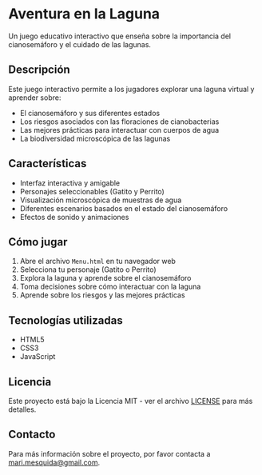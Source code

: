 # Aventura en la Laguna

Un juego educativo interactivo que enseña sobre la importancia del cianosemáforo y el cuidado de las lagunas.

## Descripción

Este juego interactivo permite a los jugadores explorar una laguna virtual y aprender sobre:
- El cianosemáforo y sus diferentes estados
- Los riesgos asociados con las floraciones de cianobacterias
- Las mejores prácticas para interactuar con cuerpos de agua
- La biodiversidad microscópica de las lagunas

## Características

- Interfaz interactiva y amigable
- Personajes seleccionables (Gatito y Perrito)
- Visualización microscópica de muestras de agua
- Diferentes escenarios basados en el estado del cianosemáforo
- Efectos de sonido y animaciones

## Cómo jugar

1. Abre el archivo `Menu.html` en tu navegador web
2. Selecciona tu personaje (Gatito o Perrito)
3. Explora la laguna y aprende sobre el cianosemáforo
4. Toma decisiones sobre cómo interactuar con la laguna
5. Aprende sobre los riesgos y las mejores prácticas

## Tecnologías utilizadas

- HTML5
- CSS3
- JavaScript


## Licencia

Este proyecto está bajo la Licencia MIT - ver el archivo [LICENSE](LICENSE) para más detalles.

## Contacto

Para más información sobre el proyecto, por favor contacta a mari.mesquida@gmail.com. 